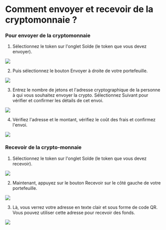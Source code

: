 # Comment envoyer et recevoir de la cryptomonnaie ?

### Pour envoyer de la cryptomonnaie

1. Sélectionnez le token sur l'onglet Solde (le token que vous devez envoyer).

![](../images/ios-sent-1-s.png)

2. Puis sélectionnez le bouton Envoyer à droite de votre portefeuille.

![](../images/ios-sent-2-s.png)

3. Entrez le nombre de jetons et l'adresse cryptographique de la personne à qui vous souhaitez envoyer la crypto. Sélectionnez Suivant pour vérifier et confirmer les détails de cet envoi.

![](../images/ios-sent-3-s.png)

4. Vérifiez l'adresse et le montant, vérifiez le coût des frais et confirmez l'envoi.

![](../images/ios-sent-4-s.png)

### Recevoir de la crypto-monnaie

1. Sélectionnez le token sur l'onglet Solde (le token que vous devez recevoir).

![](../images/ios-receive-1-s.png)

2. Maintenant, appuyez sur le bouton Recevoir sur le côté gauche de votre portefeuille.

![](../images/ios-receive-2-s.png)

3. Là, vous verrez votre adresse en texte clair et sous forme de code QR. Vous pouvez utiliser cette adresse pour recevoir des fonds.

![](../images/ios-receive-3-s.png)




